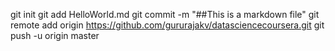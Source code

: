 git init
git add HelloWorld.md
git commit -m "##This is a markdown file"
git remote add origin https://github.com/gururajakv/datasciencecoursera.git
git push -u origin master
